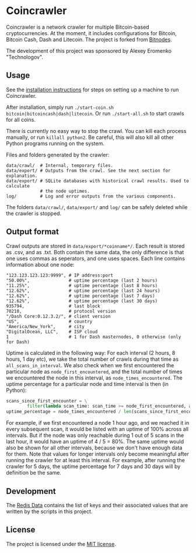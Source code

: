 Coincrawler
===========

Coincrawler is a network crawler for multiple Bitcoin-based cryptocurrencies.
At the moment, it includes configurations for Bitcoin, Bitcoin Cash, Dash
and Litecoin. The project is forked from
[Bitnodes](https://github.com/ayeowch/bitnodes).

The development of this project was sponsored by Alexey Eromenko "Technologov".

Usage
-----

See the [installation instructions](INSTALL.md) for steps on setting up a
machine to run Coincrawler.

After installation, simply run `./start-coin.sh bitcoin|bitcoincash|dash|litecoin`.
Or run `./start-all.sh` to start crawls for all coins.

There is currently no easy way to stop the crawl. You can kill each process
manually, or run `killall python2`. Be careful, this will also kill all other
Python programs running on the system.

Files and folders generated by the crawler:
```
data/crawl/  # Internal, temporary files.
data/export/ # Outputs from the crawl. See the next section for explanation.
data/export/ # SQLite databases with historical crawl results. Used to calculate
             # the node uptimes.
log/         # Log and error outputs from the various components.
```

The folders `data/crawl/`, `data/export/` and `log/` can be safely deleted while
the crawler is stopped.

Output format
-------------

Crawl outputs are stored in `data/export/*coinname*/`. Each result is stored
as .csv, and as .txt. Both contain the same data, the only difference is that
one uses commas as seperators, and one uses spaces. Each line contains
information about one node:

```
"123.123.123.123:9999", # IP address:port
"50.00%",               # uptime percentage (last 2 hours)
"11.25%",               # uptime percentage (last 8 hours)
"12.62%",               # uptime percentage (last 24 hours)
"12.62%",               # uptime percentage (last 7 days)
"12.62%",               # uptime percentage (last 30 days)
935794,                 # last block
70210,                  # protocol version
"/Dash Core:0.12.3.2/", # client version
"US",                   # country
"America/New_York",     # city
"DigitalOcean, LLC",    # ISP cloud
1                       # 1 for Dash masternodes, 0 otherwise (only for Dash)

```

Uptime is calculated in the following way: For each interval (2 hours,
8 hours, 1 day etc), we take the total number of crawls during that
time as `all_scans_in_interval`. We also check when we first
encountered the particular node as `node_first_encountered`, and the total
number of times we encountered the node in this interval, as
`node_times_encountered`. The uptime percentage for a particular node and
time interval is then (in Python):

```python
scans_since_first_encounter = \
        filter(lambda scan_time: scan_time >= node_first_encountered, all_scans_in_interval)
uptime_percentage = node_times_encountered / len(scans_since_first_encounter)
```

For example, if we first encountered a node 1 hour ago, and we reached it in
every subsequent scan, it would be listed with an uptime of 100% across all
intervals. But if the node was only reachable during 1 out of 5 scans in the
last hour, it would have an uptime of 4 / 5 = 80%. The same uptime would
also be shown for all other intervals, because we don't have enough data
for them. Note that values for longer intervals only
become meaningful after running the crawler for at least this interval. For
example, after running the crawler for 5 days, the uptime percentage
for 7 days and 30 days will by definition be the same.

Development
-----------

The
[Redis Data](https://github.com/ayeowch/bitnodes/wiki/Redis-Data) contains
the list of keys and their associated values that are written by the scripts
in this project.

License
-------

The project is licensed under the [MIT license](LICENSE).
